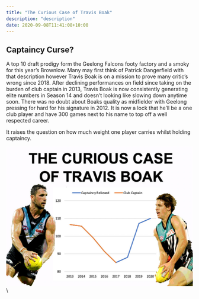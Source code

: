 ```yaml
---
title: "The Curious Case of Travis Boak"
description: "description"
date: 2020-09-08T11:41:08+10:00
---
```


## Captaincy Curse?

A top 10 draft prodigy form the Geelong Falcons footy factory and a smoky for this year’s Brownlow. Many may first think of Patrick Dangerfield with that description however Travis Boak is on a mission to prove many critic’s wrong since 2018. After declining performances on field since taking on the burden of club captain in 2013, Travis Boak is now consistently generating elite numbers in Season 14 and doesn’t looking like slowing down anytime soon. There was no doubt about Boaks quality as midfielder with Geelong pressing for hard for his signature in 2012. It is now a lock that he’ll be a one club player and have 300 games next to his name to top off a well respected career.

It raises the question on how much weight one player carries whilst holding captaincy.

![ERD_1](https://raw.githubusercontent.com/briankleo/myblog/master/image/CaptaincyCurse.jpg?token=AQBDIGFQI7CJHH354WJ5S5S7CKPZ4)\